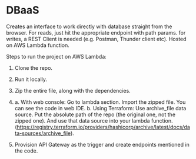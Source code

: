 # DBaaS

Creates an interface to work directly with database straight from the browser. 
For reads, just hit the appropriate endpoint with path params.
for writes, a REST Client is needed (e.g. Postman, Thunder client etc).
Hosted on AWS Lambda function.


Steps to run the project on AWS Lambda:
1. Clone the repo.
2. Run it locally.
3. Zip the entire file, along with the dependencies.
4. a. With web console: Go to lambda section. Import the zipped file. You can see the code in web IDE. 
   b. Using Terraform: Use archive_file data source. Put the absolute path of the repo (the original one, not the zipped one). And use that data source into your lambda function.
      (https://registry.terraform.io/providers/hashicorp/archive/latest/docs/data-sources/archive_file).
      
5. Provision API Gateway as the trigger and create endpoints mentioned in the code.
